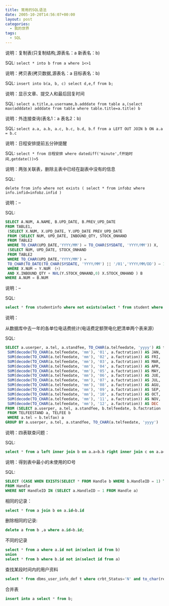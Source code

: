 ```yaml
---
title: 常用的SQL语法
date: 2005-10-20T14:56:07+00:00
layout: post
categories:
  - 我的世界
tags:
  - SQL
---
```

说明：复制表(只复制结构,源表名：a 新表名：b)

SQL: `select * into b from a where 1<>1`

说明：拷贝表(拷贝数据,源表名：a 目标表名：b)

SQL: `insert into b(a, b, c) select d,e,f from b;`

说明：显示文章、提交人和最后回复时间

SQL: `select a.title,a.username,b.adddate from table a,(select max(adddate) adddate from table where table.title=a.title) b`

说明：外连接查询(表名1：a 表名2：b)

SQL: `select a.a, a.b, a.c, b.c, b.d, b.f from a LEFT OUT JOIN b ON a.a = b.c`

说明：日程安排提前五分钟提醒

SQL: `select * from 日程安排 where datediff('minute',f开始时间,getdate())>5`

说明：两张关联表，删除主表中已经在副表中没有的信息

SQL:

`delete from info where not exists ( select * from infobz where info.infid=infobz.infid )`

说明：–

SQL:

```sql
SELECT A.NUM, A.NAME, B.UPD_DATE, B.PREV_UPD_DATE
FROM TABLE1,
 (SELECT X.NUM, X.UPD_DATE, Y.UPD_DATE PREV_UPD_DATE
 FROM (SELECT NUM, UPD_DATE, INBOUND_QTY, STOCK_ONHAND
 FROM TABLE2
 WHERE TO_CHAR(UPD_DATE,'YYYY/MM') = TO_CHAR(SYSDATE, 'YYYY/MM')) X,
 (SELECT NUM, UPD_DATE, STOCK_ONHAND
 FROM TABLE2
 WHERE TO_CHAR(UPD_DATE,'YYYY/MM') =
 TO_CHAR(TO_DATE(TO_CHAR(SYSDATE, 'YYYY/MM') ¦¦ '/01','YYYY/MM/DD') – 1, 'YYYY/MM') ) Y,
 WHERE X.NUM = Y.NUM （+）
 AND X.INBOUND_QTY + NVL(Y.STOCK_ONHAND,0) X.STOCK_ONHAND ) B
WHERE A.NUM = B.NUM
```

说明：–

SQL:
```sql
select * from studentinfo where not exists(select * from student where studentinfo.id=student.id) and 系名称='”&strdepartmentname&”' and 专业名称='”&strprofessionname&”' order by 性别,生源地,高考总成绩
```

说明：

从数据库中去一年的各单位电话费统计(电话费定额贺电化肥清单两个表来源）

SQL:
```sql
SELECT a.userper, a.tel, a.standfee, TO_CHAR(a.telfeedate, 'yyyy') AS telyear,
 SUM(decode(TO_CHAR(a.telfeedate, 'mm'), '01', a.factration)) AS JAN,
 SUM(decode(TO_CHAR(a.telfeedate, 'mm'), '02', a.factration)) AS FRI,
 SUM(decode(TO_CHAR(a.telfeedate, 'mm'), '03', a.factration)) AS MAR,
 SUM(decode(TO_CHAR(a.telfeedate, 'mm'), '04', a.factration)) AS APR,
 SUM(decode(TO_CHAR(a.telfeedate, 'mm'), '05', a.factration)) AS MAY,
 SUM(decode(TO_CHAR(a.telfeedate, 'mm'), '06', a.factration)) AS JUE,
 SUM(decode(TO_CHAR(a.telfeedate, 'mm'), '07', a.factration)) AS JUL,
 SUM(decode(TO_CHAR(a.telfeedate, 'mm'), '08', a.factration)) AS AGU,
 SUM(decode(TO_CHAR(a.telfeedate, 'mm'), '09', a.factration)) AS SEP,
 SUM(decode(TO_CHAR(a.telfeedate, 'mm'), '10', a.factration)) AS OCT,
 SUM(decode(TO_CHAR(a.telfeedate, 'mm'), '11', a.factration)) AS NOV,
 SUM(decode(TO_CHAR(a.telfeedate, 'mm'), '12', a.factration)) AS DEC
FROM (SELECT a.userper, a.tel, a.standfee, b.telfeedate, b.factration
 FROM TELFEESTAND a, TELFEE b
 WHERE a.tel = b.telfax) a
GROUP BY a.userper, a.tel, a.standfee, TO_CHAR(a.telfeedate, 'yyyy')
```

说明：四表联查问题：

SQL:
```sql
select * from a left inner join b on a.a=b.b right inner join c on a.a=c.c inner join d on a.a=d.d where …..
```

说明：得到表中最小的未使用的ID号

SQL:
```sql
SELECT (CASE WHEN EXISTS(SELECT * FROM Handle b WHERE b.HandleID = 1) THEN MIN(HandleID) + 1 ELSE 1 END) as HandleID
FROM Handle
WHERE NOT HandleID IN (SELECT a.HandleID – 1 FROM Handle a)
```

相同的记录：
```sql
select * from a join b on a.id=b.id
```

删除相同的记录:
```sql
delete a from b ,a where a.id=b.id;
```

不同的记录
```sql
select * from a where a.id not in(select id from b)
union
select * from b where b.id not in(select id from a)
```

查找某段时间内的用户资料

```sql
select * from dbms_user_info_def t where crbt_Status='N' and to_char(reg_date,'yyyy-mm-dd hh24:mm:ss') between '2005-01-01 00:00:00' and '2005-01-26 00:00:00';
```

合并表

```sql
insert into a select * from b;
```